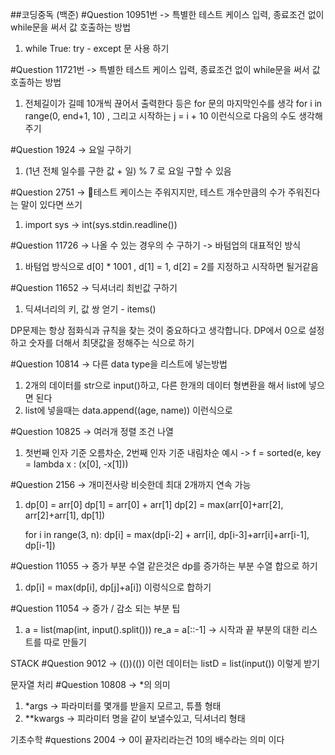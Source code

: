 ##코딩중독 (백준)
#Question 10951번 -> 특별한 테스트 케이스 입력, 종료조건 없이 while문을 써서 값 호출하는 방법

1. while True:
   try - except 문 사용 하기

#Question 11721번 -> 특별한 테스트 케이스 입력, 종료조건 없이 while문을 써서 값 호출하는 방법

1. 전체길이가 길떼 10개씩 끊어서 출력한다 등은 for 문의 마지막인수를 생각
   for i in range(0, end+1, 10) ,
   그리고 시작하는 j = i + 10 이런식으로 다음의 수도 생각해주기

#Question 1924 -> 요일 구하기

1. (1년 전체 일수를 구한 값 + 일) % 7 로 요일 구할 수 있음

#Question 2751 -> 테스트 케이스는 주워지지만, 테스트 개수만큼의 수가 주워진다는 말이 있다면 쓰기

1. import sys -> int(sys.stdin.readline())

#Question 11726 -> 나올 수 있는 경우의 수 구하기 -> 바텀업의 대표적인 방식

1. 바텀업 방식으로 d[0] \* 1001 , d[1] = 1, d[2] = 2를 지정하고 시작하면 될거같음

#Question 11652 -> 딕셔너리 최빈값 구하기

1. 딕셔너리의 키, 값 쌍 얻기 - items()

DP문제는 항상 점화식과 규칙을 찾는 것이 중요하다고 생각합니다.
DP에서 0으로 설정하고 숫자를 더해서 최댓값을 정해주는 식으로 하기

#Question 10814 -> 다른 data type을 리스트에 넣는방법

1. 2개의 데이터를 str으로 input()하고, 다른 한개의 데이터 형변환을 해서 list에 넣으면 된다
2. list에 넣을때는 data.append((age, name)) 이런식으로

#Question 10825 -> 여러개 정렬 조건 나열

1. 첫번째 인자 기준 오름차순, 2번째 인자 기준 내림차순 예시
   -> f = sorted(e, key = lambda x : (x[0], -x[1]))

#Question 2156 -> 개미전사랑 비슷한데 최대 2개까지 연속 가능

1.  dp[0] = arr[0]
    dp[1] = arr[0] + arr[1]
    dp[2] = max(arr[0]+arr[2], arr[2]+arr[1], dp[1])

    for i in range(3, n):
    dp[i] = max(dp[i-2] + arr[i], dp[i-3]+arr[i]+arr[i-1], dp[i-1])

#Question 11055 -> 증가 부분 수열 같은것은 dp를 증가하는 부분 수열 합으로 하기

1. dp[i] = max(dp[i], dp[j]+a[i]) 이렁식으로 합하기

#Question 11054 -> 증가 / 감소 되는 부분 팁

1.  a = list(map(int, input().split()))
    re_a = a[::-1] -> 시작과 끝 부분의 대한 리스트를 따로 만들기

STACK
#Question 9012 -> (())(()) 이런 데이터는 listD = list(input()) 이렇게 받기

문자열 처리
#Question 10808 -> \*의 의미

1. \*args -> 파라미터를 몇개를 받을지 모르고, 튜플 형태
2. \*\*kwargs -> 피라미터 명을 같이 보낼수있고, 딕셔너리 형태

기초수학
#questions 2004 -> 0이 끝자리라는건 10의 배수라는 의미 이다
